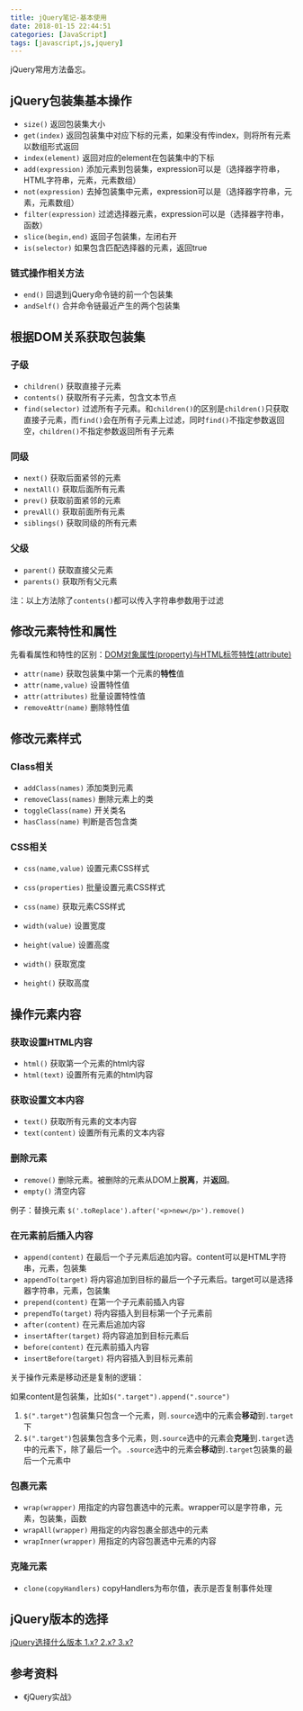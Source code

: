 ```yaml
---
title: jQuery笔记-基本使用
date: 2018-01-15 22:44:51
categories: [JavaScript]
tags: [javascript,js,jquery]
---
```


jQuery常用方法备忘。

<!-- more -->

## jQuery包装集基本操作
- `size()` 返回包装集大小
- `get(index)` 返回包装集中对应下标的元素，如果没有传index，则将所有元素以数组形式返回
- `index(element)` 返回对应的element在包装集中的下标
- `add(expression)` 添加元素到包装集，expression可以是（选择器字符串，HTML字符串，元素，元素数组）
- `not(expression)` 去掉包装集中元素，expression可以是（选择器字符串，元素，元素数组）
- `filter(expression)` 过滤选择器元素，expression可以是（选择器字符串，函数）
- `slice(begin,end)` 返回子包装集，左闭右开
- `is(selector)` 如果包含匹配选择器的元素，返回true

### 链式操作相关方法
- `end()` 回退到jQuery命令链的前一个包装集
- `andSelf()` 合并命令链最近产生的两个包装集

## 根据DOM关系获取包装集
### 子级
- `children()` 获取直接子元素
- `contents()` 获取所有子元素，包含文本节点 
- `find(selector)` 过滤所有子元素。和`children()`的区别是`children()`只获取直接子元素，而`find()`会在所有子元素上过滤，同时`find()`不指定参数返回空，`children()`不指定参数返回所有子元素

### 同级
- `next()` 获取后面紧邻的元素
- `nextAll()` 获取后面所有元素
- `prev()` 获取前面紧邻的元素
- `prevAll()` 获取前面所有元素
- `siblings()` 获取同级的所有元素

### 父级
- `parent()` 获取直接父元素
- `parents()` 获取所有父元素

注：以上方法除了`contents()`都可以传入字符串参数用于过滤

## 修改元素特性和属性

先看看属性和特性的区别：[DOM对象属性(property)与HTML标签特性(attribute)](http://blog.csdn.net/html5_/article/details/39156593)

- `attr(name)` 获取包装集中第一个元素的**特性**值
- `attr(name,value)` 设置特性值
- `attr(attributes)` 批量设置特性值
- `removeAttr(name)` 删除特性值

## 修改元素样式

### Class相关
- `addClass(names)` 添加类到元素
- `removeClass(names)` 删除元素上的类
- `toggleClass(name)` 开关类名
- `hasClass(name)` 判断是否包含类

### CSS相关
- `css(name,value)` 设置元素CSS样式
- `css(properties)` 批量设置元素CSS样式
- `css(name)` 获取元素CSS样式

- `width(value)` 设置宽度
- `height(value)` 设置高度
- `width()` 获取宽度
- `height()` 获取高度

## 操作元素内容

### 获取设置HTML内容
- `html()` 获取第一个元素的html内容
- `html(text)` 设置所有元素的html内容

### 获取设置文本内容
- `text()` 获取所有元素的文本内容
- `text(content)` 设置所有元素的文本内容

### 删除元素
- `remove()` 删除元素。被删除的元素从DOM上**脱离**，并**返回**。
- `empty()` 清空内容

例子：替换元素 `$('.toReplace').after('<p>new</p>').remove()`

### 在元素前后插入内容
- `append(content)` 在最后一个子元素后追加内容。content可以是HTML字符串，元素，包装集
- `appendTo(target)` 将内容追加到目标的最后一个子元素后。target可以是选择器字符串，元素，包装集
- `prepend(content)` 在第一个子元素前插入内容
- `prependTo(target)` 将内容插入到目标第一个子元素前
- `after(content)` 在元素后追加内容
- `insertAfter(target)` 将内容追加到目标元素后
- `before(content)` 在元素前插入内容
- `insertBefore(target)` 将内容插入到目标元素前

关于操作元素是移动还是复制的逻辑：

如果content是包装集，比如`$(".target").append(".source")`
1. `$(".target")`包装集只包含一个元素，则`.source`选中的元素会**移动**到`.target`下
2. `$(".target")`包装集包含多个元素，则`.source`选中的元素会**克隆**到`.target`选中的元素下，除了最后一个。`.source`选中的元素会**移动**到`.target`包装集的最后一个元素中

### 包裹元素
- `wrap(wrapper)` 用指定的内容包裹选中的元素。wrapper可以是字符串，元素，包装集，函数
- `wrapAll(wrapper)` 用指定的内容包裹全部选中的元素
- `wrapInner(wrapper)` 用指定的内容包裹选中元素的内容

### 克隆元素
- `clone(copyHandlers)` copyHandlers为布尔值，表示是否复制事件处理

## jQuery版本的选择

[jQuery选择什么版本 1.x? 2.x? 3.x?](https://www.cnblogs.com/osfipin/p/6211468.html)

## 参考资料
- 《jQuery实战》
